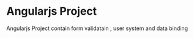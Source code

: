 <h1> Angularjs Project </h1>

Angularjs Project contain form validatain , user system and data binding
